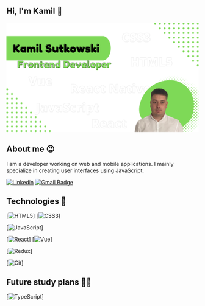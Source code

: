 ## Hi, I'm Kamil 👋
<img src="https://raw.githubusercontent.com/kamilsutkowski/kamilsutkowski/main/gh-header.png" alt="">

## About me 😉

I am a developer working on web and mobile applications. I mainly specialize in creating user interfaces using JavaScript. 

[![Linkedin](https://img.shields.io/badge/-LinkedIn-blue?style=flat-square&logo=Linkedin&logoColor=white&link=https://www.linkedin.com/in/kamil-sutkowski/)](https://www.linkedin.com/in/kamil-sutkowski/)
[![Gmail Badge](https://img.shields.io/badge/-Gmail-c14438?style=flat-square&logo=Gmail&logoColor=white&link=mailto:kam.sutkowski@gmail.com)](mailto:kam.sutkowski@gmail.com)

## Technologies 🔧

[![HTML5](https://img.shields.io/badge/-HTML5-f3f3f3?logo=HTML5&logoColor=E34F26&style=for-the-badge)]
[![CSS3](https://img.shields.io/badge/-CSS3-f3f3f3?logo=CSS3&logoColor=1572B6&style=for-the-badge)]

[![JavaScript]([![JavaScript](https://img.shields.io/badge/-JavaScript-000000?logo=JavaScript&logoColor=F7DF1E&style=for-the-badge)])]

[![React]([![React](https://img.shields.io/badge/-React-f3f3f3?logo=React&logoColor=61DAFB&style=for-the-badge)])]
[![Vue]([![Vue](https://img.shields.io/badge/-Vue.js-f3f3f3?logo=Vue.js&logoColor=4FC08D&style=for-the-badge)])]

[![Redux]([![Redux](https://img.shields.io/badge/-Redux-f3f3f3?logo=Redux&logoColor=764ABC&style=for-the-badge)])]

[![Git]([![Git](https://img.shields.io/badge/-Git-f3f3f3?logo=Git&logoColor=F05032&style=for-the-badge)])]

## Future study plans 👨‍🎓

[![TypeScript](https://img.shields.io/badge/-Typescript-3178C6?logo=Typescript&logoColor=white)]
